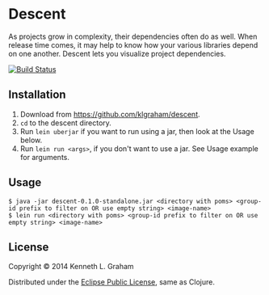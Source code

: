 # Descent

As projects grow in complexity, their dependencies often do as well. When release time comes, it may help to know how your various libraries depend on one another. Descent lets you visualize project dependencies.

[![Build Status](https://travis-ci.org/klgraham/descent.svg?branch=master)](https://travis-ci.org/klgraham/descent)

## Installation

  1. Download from https://github.com/klgraham/descent.
  2. `cd` to the descent directory.
  3. Run `lein uberjar` if you want to run using a jar, then look at the Usage below.
  4. Run `lein run <args>`, if you don't want to use a jar. See Usage example for arguments.

## Usage

    $ java -jar descent-0.1.0-standalone.jar <directory with poms> <group-id prefix to filter on OR use empty string> <image-name>
    $ lein run <directory with poms> <group-id prefix to filter on OR use empty string> <image-name>

## License

Copyright © 2014 Kenneth L. Graham

Distributed under the [Eclipse Public License](http://www.eclipse.org/legal/epl-v10.html), same as Clojure.
